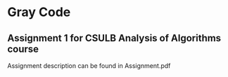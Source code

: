 # Gray Code
## Assignment 1 for CSULB Analysis of Algorithms course
Assignment description can be found in Assignment.pdf